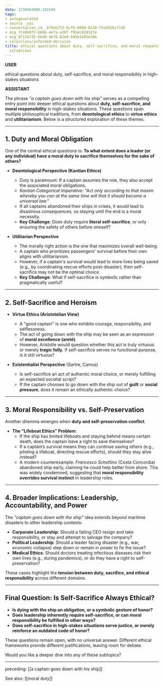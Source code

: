 ```yaml
---
date: 1738454980.241546
tags:
- autogenerated
- source__oai
- conversation_id__679eb753-bcf8-8008-8230-75ed926cf148
- msg_fcd4b0f2-b6b6-4efa-a3bf-f954c82832fe
- msg_97116732-bbdd-4e76-82e0-b45b1445e546
- colorclass/informed-decision
title: ethical questions about duty, self-sacrifice, and moral responsibility in high-stakes
  situations
---
```


**USER**

ethical questions about duty, self-sacrifice, and moral responsibility in high-stakes situations


**ASSISTANT**

The phrase *"a captain goes down with his ship"* serves as a compelling entry point into deeper ethical questions about **duty, self-sacrifice, and moral responsibility** in high-stakes situations. These questions span multiple philosophical traditions, from **deontological ethics** to **virtue ethics** and **utilitarianism**. Below is a structured exploration of these themes.

---

## **1. Duty and Moral Obligation**
One of the central ethical questions is: **To what extent does a leader (or any individual) have a moral duty to sacrifice themselves for the sake of others?**

- **Deontological Perspective (Kantian Ethics)**  
  - Duty is paramount: If a captain assumes the role, they also accept the associated moral obligations.  
  - *Kantian Categorical Imperative*: *"Act only according to that maxim whereby you can at the same time will that it should become a universal law."*  
  - If all captains abandoned their ships in crises, it would lead to disastrous consequences, so staying until the end is a moral necessity.  
  - **Key Challenge**: Does duty require **literal self-sacrifice**, or only ensuring the safety of others before oneself?

- **Utilitarian Perspective**  
  - The morally right action is the one that maximizes overall well-being.  
  - A captain who prioritizes passengers' survival before their own aligns with utilitarianism.  
  - However, if a captain's survival would lead to more lives being saved (e.g., by coordinating rescue efforts post-disaster), then self-sacrifice may not be the optimal choice.  
  - **Key Challenge**: What if self-sacrifice is symbolic rather than pragmatically useful?

---

## **2. Self-Sacrifice and Heroism**
- **Virtue Ethics (Aristotelian View)**  
  - A "good captain" is one who exhibits courage, responsibility, and selflessness.  
  - The act of going down with the ship may be seen as an expression of **moral excellence (areté)**.  
  - However, Aristotle would question whether this act is truly virtuous or merely **tragic folly**. If self-sacrifice serves no functional purpose, is it still virtuous?

- **Existentialist Perspective** (Sartre, Camus)  
  - Is self-sacrifice an act of authentic moral choice, or merely fulfilling an expected societal script?  
  - If the captain chooses to go down with the ship out of **guilt** or **social pressure**, does it remain an ethically authentic choice?

---

## **3. Moral Responsibility vs. Self-Preservation**
Another dilemma emerges when **duty and self-preservation conflict**. 

- **The "Lifeboat Ethics" Problem**:  
  - If the ship has limited lifeboats and staying behind means certain death, does the captain have a right to save themselves?  
  - If a captain’s survival means they can continue saving others (e.g., piloting a lifeboat, directing rescue efforts), should they stay alive instead?  
  - A modern counterexample: *Francesco Schettino* (Costa Concordia) abandoned ship early, claiming he could help better from shore. This was widely condemned, suggesting that **moral responsibility overrides survival instinct** in leadership roles.

---

## **4. Broader Implications: Leadership, Accountability, and Power**
The *"captain goes down with the ship"* idea extends beyond maritime disasters to other leadership contexts:

- **Corporate Leadership**: Should a failing CEO resign and take responsibility, or stay and attempt to salvage the company?  
- **Political Leadership**: Should a leader facing disaster (e.g., war, economic collapse) step down or remain in power to fix the issue?  
- **Medical Ethics**: Should doctors treating infectious diseases risk their own lives (e.g., during pandemics), or do they have a right to self-preservation?  

These cases highlight the **tension between duty, sacrifice, and ethical responsibility** across different domains.

---

## **Final Question: Is Self-Sacrifice Always Ethical?**
- **Is dying with the ship an obligation, or a symbolic gesture of honor?**  
- **Does leadership inherently require self-sacrifice, or can moral responsibility be fulfilled in other ways?**  
- **Does self-sacrifice in high-stakes situations serve justice, or merely reinforce an outdated code of honor?**  

These questions remain open, with no universal answer. Different ethical frameworks provide different justifications, leaving room for debate.

Would you like a deeper dive into any of these subtopics?


---

preceding: [[a captain goes down with his ship]]

See also: [[moral duty]]